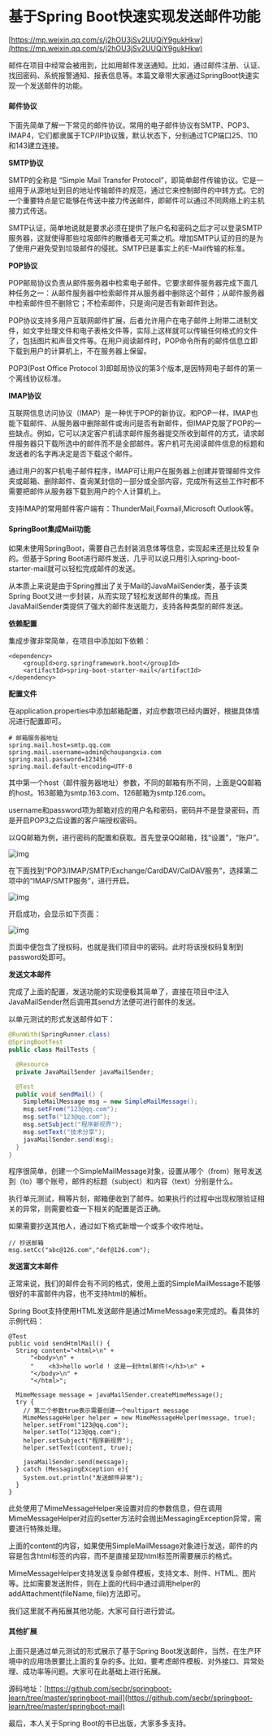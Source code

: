 # 基于Spring Boot快速实现发送邮件功能

[https://mp.weixin.qq.com/s/j2hOU3jSv2UUQiY9gukHkw](https://mp.weixin.qq.com/s/j2hOU3jSv2UUQiY9gukHkw)

邮件在项目中经常会被用到，比如用邮件发送通知。比如，通过邮件注册、认证、找回密码、系统报警通知、报表信息等。本篇文章带大家通过SpringBoot快速实现一个发送邮件的功能。

#### 邮件协议

下面先简单了解一下常见的邮件协议。常用的电子邮件协议有SMTP、POP3、IMAP4，它们都隶属于TCP/IP协议簇，默认状态下，分别通过TCP端口25、110和143建立连接。

**SMTP协议**

SMTP的全称是 “Simple Mail Transfer Protocol”，即简单邮件传输协议。它是一组用于从源地址到目的地址传输邮件的规范，通过它来控制邮件的中转方式。它的一个重要特点是它能够在传送中接力传送邮件，即邮件可以通过不同网络上的主机接力式传送。

SMTP认证，简单地说就是要求必须在提供了账户名和密码之后才可以登录SMTP服务器，这就使得那些垃圾邮件的散播者无可乘之机。增加SMTP认证的目的是为了使用户避免受到垃圾邮件的侵扰。SMTP已是事实上的E-Mail传输的标准。

**POP协议**

POP邮局协议负责从邮件服务器中检索电子邮件。它要求邮件服务器完成下面几种任务之一：从邮件服务器中检索邮件并从服务器中删除这个邮件；从邮件服务器中检索邮件但不删除它；不检索邮件，只是询问是否有新邮件到达。

POP协议支持多用户互联网邮件扩展，后者允许用户在电子邮件上附带二进制文件，如文字处理文件和电子表格文件等，实际上这样就可以传输任何格式的文件了，包括图片和声音文件等。在用户阅读邮件时，POP命令所有的邮件信息立即下载到用户的计算机上，不在服务器上保留。

POP3\(Post Office Protocol 3\)即邮局协议的第3个版本,是因特网电子邮件的第一个离线协议标准。

**IMAP协议**

互联网信息访问协议（IMAP）是一种优于POP的新协议。和POP一样，IMAP也能下载邮件、从服务器中删除邮件或询问是否有新邮件，但IMAP克服了POP的一些缺点。例如，它可以决定客户机请求邮件服务器提交所收到邮件的方式，请求邮件服务器只下载所选中的邮件而不是全部邮件。客户机可先阅读邮件信息的标题和发送者的名字再决定是否下载这个邮件。

通过用户的客户机电子邮件程序，IMAP可让用户在服务器上创建并管理邮件文件夹或邮箱、删除邮件、查询某封信的一部分或全部内容，完成所有这些工作时都不需要把邮件从服务器下载到用户的个人计算机上。

支持IMAP的常用邮件客户端有：ThunderMail,Foxmail,Microsoft Outlook等。

#### SpringBoot集成Mail功能

如果未使用SpringBoot，需要自己去封装消息体等信息，实现起来还是比较复杂的。但基于Spring Boot进行邮件发送，几乎可以说只用引入spring-boot-starter-mail就可以轻松完成邮件的发送。

从本质上来说是由于Spring推出了关于Mail的JavaMailSender类，基于该类Spring Boot又进一步封装，从而实现了轻松发送邮件的集成。而且JavaMailSender类提供了强大的邮件发送能力，支持各种类型的邮件发送。

**依赖配置**

集成步骤非常简单，在项目中添加如下依赖：

```text
<dependency> 
    <groupId>org.springframework.boot</groupId>
    <artifactId>spring-boot-starter-mail</artifactId>
</dependency>
```

**配置文件**

在application.properties中添加邮箱配置，对应参数项已经内置好，根据具体情况进行配置即可。

```text
# 邮箱服务器地址
spring.mail.host=smtp.qq.com
spring.mail.username=admin@choupangxia.com
spring.mail.password=123456
spring.mail.default-encoding=UTF-8
```

其中第一个host（邮件服务器地址）参数，不同的邮箱有所不同，上面是QQ邮箱的host。163邮箱为smtp.163.com、126邮箱为smtp.126.com。

username和password项为邮箱对应的用户名和密码，密码并不是登录密码，而是开启POP3之后设置的客户端授权密码。

以QQ邮箱为例，进行密码的配置和获取。首先登录QQ邮箱，找“设置”，“账户”。

![img](https://gitee.com/baicaihenxiao/imageDB/raw/master/uPic/jpg/2020/08/20/640-20200820104510542-104511.jpg)

在下面找到“POP3/IMAP/SMTP/Exchange/CardDAV/CalDAV服务”，选择第二项中的“IMAP/SMTP服务”，进行开启。

![img](https://gitee.com/baicaihenxiao/imageDB/raw/master/uPic/jpg/2020/08/20/640-20200820104510803-104511.jpg)

开启成功，会显示如下页面：

![img](https://gitee.com/baicaihenxiao/imageDB/raw/master/uPic/jpg/2020/08/20/640-20200820104511827-104511.jpg)

页面中便包含了授权码，也就是我们项目中的密码。此时将该授权码复制到password处即可。

**发送文本邮件**

完成了上面的配置，发送功能的实现便极其简单了，直接在项目中注入JavaMailSender然后调用其send方法便可进行邮件的发送。

以单元测试的形式发送邮件如下：

```java
@RunWith(SpringRunner.class)
@SpringBootTest
public class MailTests {

  @Resource
  private JavaMailSender javaMailSender;

  @Test
  public void sendMail() {
    SimpleMailMessage msg = new SimpleMailMessage();
    msg.setFrom("123@qq.com");
    msg.setTo("123@qq.com");
    msg.setSubject("程序新视界");
    msg.setText("技术分享");
    javaMailSender.send(msg);
  }
}
```

程序很简单，创建一个SimpleMailMessage对象，设置从哪个（from）账号发送到（to）哪个账号，邮件的标题（subject）和内容（text）分别是什么。

执行单元测试，稍等片刻，邮箱便收到了邮件。如果执行的过程中出现权限验证相关的异常，则需要检查一下相关的配置是否正确。

如果需要抄送其他人，通过如下格式新增一个或多个收件地址。

```text
// 抄送邮箱
msg.setCc("abc@126.com","def@126.com");
```

**发送富文本邮件**

正常来说，我们的邮件会有不同的格式，使用上面的SimpleMailMessage不能够很好的丰富邮件内容，也不支持html的解析。

Spring Boot支持使用HTML发送邮件是通过MimeMessage来完成的。看具体的示例代码：

```text
@Test
public void sendHtmlMail() {
  String content="<html>\n" +
      "<body>\n" +
      "    <h3>hello world ! 这是一封html邮件!</h3>\n" +
      "</body>\n" +
      "</html>";

  MimeMessage message = javaMailSender.createMimeMessage();
  try {
    // 第二个参数true表示需要创建一个multipart message
    MimeMessageHelper helper = new MimeMessageHelper(message, true);
    helper.setFrom("123@qq.com");
    helper.setTo("123@qq.com");
    helper.setSubject("程序新视界");
    helper.setText(content, true);

    javaMailSender.send(message);
  } catch (MessagingException e){
    System.out.println("发送邮件异常");
  }
}
```

此处使用了MimeMessageHelper来设置对应的参数信息，但在调用MimeMessageHelper对应的setter方法时会抛出MessagingException异常，需要进行特殊处理。

上面的content的内容，如果使用SimpleMailMessage对象进行发送，邮件的内容是包含html标签的内容，而不是直接呈现html标签所需要展示的格式。

MimeMessageHelper支持发送复杂邮件模板，支持文本、附件、HTML、图片等。比如需要发送附件，则在上面的代码中通过调用helper的addAttachment\(fileName, file\)方法即可。

我们这里就不再拓展其他功能，大家可自行进行尝试。

#### 其他扩展

上面只是通过单元测试的形式展示了基于Spring Boot发送邮件，当然，在生产环境中的应用场景要比上面的复杂的多。比如，要考虑邮件模板、对外接口、异常处理、成功率等问题。大家可在此基础上进行拓展。

源码地址：[https://github.com/secbr/springboot-learn/tree/master/springboot-mail](https://github.com/secbr/springboot-learn/tree/master/springboot-mail)

最后，本人关于Spring Boot的书已出版，大家多多支持。

